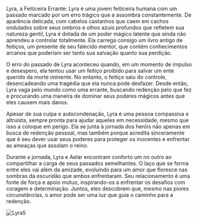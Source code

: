 Lyra, a Feiticeira Errante: Lyra é uma jovem feiticeira humana com um passado marcado por um erro trágico que a assombra constantemente. De aparência delicada, com cabelos castanhos que caem em cachos ondulados sobre seus ombros e olhos azuis profundos que refletem sua natureza gentil, Lyra é dotada de um poder mágico latente que ainda não aprendeu a controlar totalmente. Ela carrega consigo um livro antigo de feitiços, um presente de seu falecido mentor, que contém conhecimentos arcanos que poderiam ser tanto sua salvação quanto sua perdição.

O erro do passado de Lyra aconteceu quando, em um momento de impulso e desespero, ela tentou usar um feitiço proibido para salvar um ente querido da morte iminente. No entanto, o feitiço saiu do controle, desencadeando uma tragédia que ela nunca pode desfazer. Desde então, Lyra vaga pelo mundo como uma errante, buscando redenção pelo que fez e procurando uma maneira de dominar seus poderes mágicos antes que eles causem mais danos.

Apesar de sua culpa e autocondenação, Lyra é uma pessoa compassiva e altruísta, sempre pronta para ajudar aqueles em necessidade, mesmo que isso a coloque em perigo. Ela se junta à jornada dos heróis não apenas em busca de redenção pessoal, mas também porque acredita sinceramente que é seu dever usar seus poderes para proteger os inocentes e enfrentar as ameaças que assolam o reino.

Durante a jornada, Lyra e Aelar encontram conforto um no outro ao compartilhar a carga de seus passados semelhantes. O laço que se forma entre eles vai além da amizade, evoluindo para um amor que floresce nas sombras da escuridão que ambos enfrentaram. Seu relacionamento é uma fonte de força e apoio mútuo, inspirando-os a enfrentar os desafios com coragem e determinação. Juntos, eles descobrem que, mesmo nas piores circunstâncias, o amor pode ser uma luz que guia o caminho para a redenção.


![Lyra5](https://github.com/breno-ceribeli/Lab-Natty-with-AI/assets/168381686/876ecec6-dd3e-4c78-bd93-5a9bb97d27f3)

